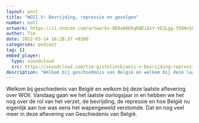 ```yaml
---
layout: post
title: "WOII V: Bevrijding, repressie en gevolgen"
number: null
artwork: https://i1.sndcdn.com/artworks-QE0a80EKqRQEiQsY-VEZLgg-t500x500.jpg
author: Tim
date: 2022-03-14 16:28:37 +0100
categories: podcast
tag: []
embed_player:
  type: soundcloud
  src: https://soundcloud.com/tim-gistelinck/woii-v-bevrijding-repressie-en-gevolgen
description: "Welkom bij geschiedenis van België en welkom bij deze laatste aflevering over WOII."
---
```

Welkom bij geschiedenis van België en welkom bij deze laatste aflevering over WOII. Vandaag gaan we het laatste oorlogsjaar in en hebben we het nog over de rol van het verzet, de bevrijding, de repressie en hoe België nu eigenlijk aan toe was eens het wapengeweld verstomde. Dat en nog veel meer in deze aflevering van Geschiedenis van België.